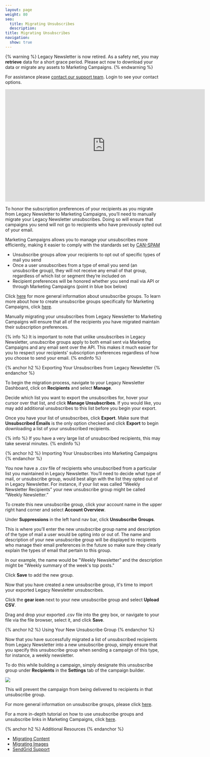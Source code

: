 ```yaml
---
layout: page
weight: 80
seo:
  title: Migrating Unsubscribes
  description:
title: Migrating Unsubscribes
navigation:
  show: true
---
```

{% warning %}
Legacy Newsletter is now retired.
As a safety net, you may **retrieve** data for a short grace period. Please act now to download your data or migrate any assets to Marketing Campaigns.
{% endwarning %}

For assistance please [contact our support team](https://support.sendgrid.com/). Login to see your contact options.

<iframe src="https://player.vimeo.com/video/136013004" width="640" height="360" frameborder="0" webkitallowfullscreen mozallowfullscreen allowfullscreen></iframe>

To honor the subscription preferences of your recipients as you migrate from Legacy Newsletter to Marketing Campaigns, you’ll need to manually migrate your Legacy Newsletter unsubscribes. Doing so will ensure that campaigns you send will not go to recipients who have previously opted out of your email.

Marketing Campaigns allows you to manage your unsubscribes more efficiently, making it easier to comply with the standards set by [CAN-SPAM]({{root_url}}/Glossary/can_spam.html)

* Unsubscribe groups allow your recipients to opt out of specific types of mail you send
* Once a user unsubscribes from a type of email you send (an unsubscribe group), they will not receive any email of that group, regardless of which list or segment they’re included on
* Recipient preferences will be honored whether you send mail via API or through Marketing Campaigns (point in blue box below)

Click [here]({{root_url}}/User_Guide/Suppressions/advanced_suppression_manager.html) for more general information about unsubscribe groups. To learn more about how to create unsubscribe groups specifically for Marketing Campaigns, click [here]({{root_url}}/Classroom/Basics/Marketing_Campaigns/unsubscribe_groups.html).

Manually migrating your unsubscribes from Legacy Newsletter to Marketing Campaigns will ensure that all of the recipients you have migrated maintain their subscription preferences.

{% info %}
It is important to note that unlike unsubscribes in Legacy Newsletter, unsubscribe groups apply to both email sent via Marketing Campaigns and any email sent over the API. This makes it much easier for you to respect your recipients' subscription preferences regardless of how you choose to send your email.
{% endinfo %}

{% anchor h2 %}
Exporting Your Unsubscribes from Legacy Newsletter
{% endanchor %}

To begin the migration process, navigate to your Legacy Newsletter Dashboard, click on **Recipients** and select **Manage**.

Decide which list you want to export the unsubscribes for, hover your cursor over that list, and click **Manage Unsubscribes**. If you would like, you may add additional unsubscribes to this list before you begin your export.

Once you have your list of unsubscribes, click **Export**. Make sure that **Unsubscribed Emails** is the only option checked and click **Export** to begin downloading a list of your unsubscribed recipients.

{% info %}
If you have a very large list of unsubscribed recipients, this may take several minutes.
{% endinfo %}

{% anchor h2 %}
Importing Your Unsubscribes into Marketing Campaigns
{% endanchor %}

You now have a .csv file of recipients who unsubscribed from a particular list you maintained in Legacy Newsletter. You’ll need to decide what type of mail, or unsubscribe group, would best align with the list they opted out of in Legacy Newsletter. For instance, if your list was called “Weekly Newsletter Recipients” your new unsubscribe group might be called “Weekly Newsletter.”

To create this new unsubscribe group, click your account name in the upper right hand corner and select **Account Overview**.

Under **Suppressions** in the left hand nav bar, click **Unsubscribe Groups**.

This is where you’ll enter the new unsubscribe group name and description of the type of mail a user would be opting into or out of. The name and description of your new unsubscribe group will be displayed to recipients who manage their email preferences in the future so make sure they clearly explain the types of email that pertain to this group.   

In our example, the name would be "Weekly Newsletter" and the description might be "Weekly summary of the week's top posts."

Click **Save** to add the new group.

Now that you have created a new unsubscribe group, it's time to import your exported Legacy Newsletter unsubscribes.

Click the **gear icon** next to your new unsubscribe group and select **Upload CSV**.

Drag and drop your exported .csv file into the grey box, or navigate to your file via the file browser, select it, and click **Save**.

{% anchor h2 %}
Using Your New Unsubscribe Group
{% endanchor %}

Now that you have successfully migrated a list of unsubscribed recipients from Legacy Newsletter into a new unsubscribe group, simply ensure that you specify this unsubscribe group when sending a campaign of this type, for instance, a weekly newsletter.

To do this while building a campaign, simply designate this unsubscribe group under **Recipients** in the **Settings** tab of the campaign builder.

![]({{root_url}}/images/select_unsubscribe_group.gif)

This will prevent the campaign from being delivered to recipients in that unsubscribe group.

For more general information on unsubscribe groups, please click [here]({{root_url}}/User_Guide/Suppressions/advanced_suppression_manager.html).

For a more in-depth tutorial on how to use unsubscribe groups and unsubscribe links in Marketing Campaigns, click [here]({{root_url}}/Classroom/Basics/Marketing_Campaigns/unsubscribe_groups.html).

{% anchor h2 %}
Additional Resources
{% endanchor %}

- [Migrating Content]({{root_url}}/User_Guide/Legacy_Newsletter/Migration_Tutorials/migrating_content.html)
- [Migrating Images]({{root_url}}/User_Guide/Legacy_Newsletter/Migration_Tutorials/migrating_images.html)
- [SendGrid Support]({{site.support_url}})
